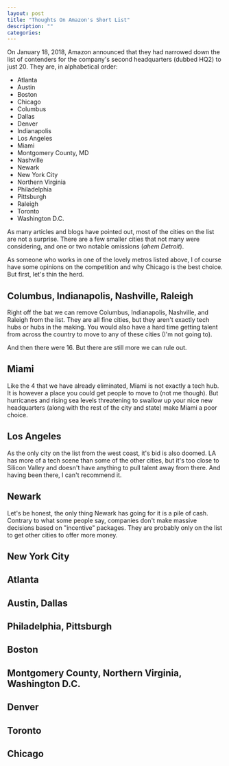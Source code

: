 ```yaml
---
layout: post
title: "Thoughts On Amazon's Short List"
description: ""
categories: 
---
```


On January 18, 2018, Amazon announced that they had narrowed down the list of contenders for the company's second headquarters (dubbed HQ2) to just 20. They are, in alphabetical order:

 * Atlanta
 * Austin
 * Boston
 * Chicago
 * Columbus
 * Dallas
 * Denver
 * Indianapolis
 * Los Angeles
 * Miami
 * Montgomery County, MD
 * Nashville
 * Newark
 * New York City
 * Northern Virginia
 * Philadelphia
 * Pittsburgh
 * Raleigh
 * Toronto
 * Washington D.C.

As many articles and blogs have pointed out, most of the cities on the list are not a surprise. There are a few smaller cities that not many were considering, and one or two notable omissions (_ahem Detroit_).

As someone who works in one of the lovely metros listed above, I of course have some opinions on the competition and why Chicago is the best choice. But first, let's thin the herd.

## Columbus, Indianapolis, Nashville, Raleigh
Right off the bat we can remove Columbus, Indianapolis, Nashville, and Raleigh from the list. They are all fine cities, but they aren't exactly tech hubs or hubs in the making. You would also have a hard time getting talent from across the country to move to any of these cities (I'm not going to).

And then there were 16. But there are still more we can rule out.

## Miami
Like the 4 that we have already eliminated, Miami is not exactly a tech hub. It is however a place you could get people to move to (not me though). But hurricanes and rising sea levels threatening to swallow up your nice new headquarters (along with the rest of the city and state) make Miami a poor choice.

## Los Angeles
As the only city on the list from the west coast, it's bid is also doomed. LA has more of a tech scene than some of the other cities, but it's too close to Silicon Valley and doesn't have anything to pull talent away from there. And having been there, I can't recommend it.

## Newark
Let's be honest, the only thing Newark has going for it is a pile of cash. Contrary to what some people say, companies don't make massive decisions based on "incentive" packages. They are probably only on the list to get other cities to offer more money.

## New York City

## Atlanta

## Austin, Dallas

## Philadelphia, Pittsburgh

## Boston

## Montgomery County, Northern Virginia, Washington D.C.

## Denver

## Toronto

## Chicago
